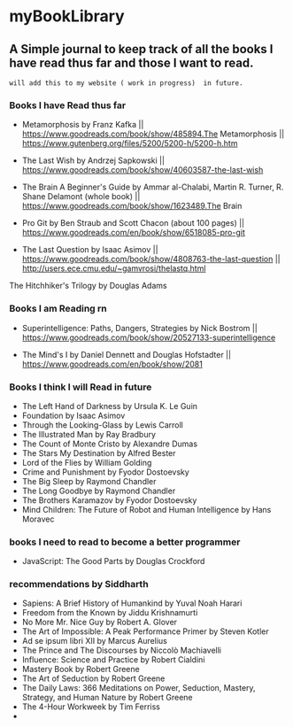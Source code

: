 # myBookLibrary
## A Simple journal to keep track of all the books I have read thus far and those I want to read.


``` 
will add this to my website ( work in progress)  in future. 
```


### Books I have Read thus far

- Metamorphosis by Franz Kafka
|| https://www.goodreads.com/book/show/485894.The Metamorphosis
|| https://www.gutenberg.org/files/5200/5200-h/5200-h.htm

- The Last Wish by Andrzej Sapkowski
|| https://www.goodreads.com/book/show/40603587-the-last-wish

- The Brain A Beginner's Guide by Ammar al-Chalabi, Martin R. Turner, R. Shane Delamont (whole book)
|| https://www.goodreads.com/book/show/1623489.The Brain

- Pro Git by Ben Straub and Scott Chacon (about 100 pages)
|| https://www.goodreads.com/en/book/show/6518085-pro-git

- The Last Question by Isaac Asimov 
|| https://www.goodreads.com/book/show/4808763-the-last-question 
|| http://users.ece.cmu.edu/~gamvrosi/thelastq.html 

The Hitchhiker's Trilogy by Douglas Adams

### Books I am Reading rn

-  Superintelligence: Paths, Dangers, Strategies by Nick Bostrom 
|| https://www.goodreads.com/book/show/20527133-superintelligence

- The Mind's I by Daniel Dennett and Douglas Hofstadter
|| https://www.goodreads.com/en/book/show/2081



### Books I think I will Read in future

- The Left Hand of Darkness by Ursula K. Le Guin
- Foundation by Isaac Asimov
- Through the Looking-Glass by Lewis Carroll
- The Illustrated Man by Ray Bradbury
- The Count of Monte Cristo by Alexandre Dumas
- The Stars My Destination by Alfred Bester 
- Lord of the Flies by William Golding
- Crime and Punishment by Fyodor Dostoevsky
- The Big Sleep by Raymond Chandler
- The Long Goodbye by Raymond Chandler
- The Brothers Karamazov by Fyodor Dostoevsky
- Mind Children: The Future of Robot and Human Intelligence by Hans Moravec

### books I need to read to become a better programmer
- JavaScript: The Good Parts by Douglas Crockford

### recommendations by Siddharth
- Sapiens: A Brief History of Humankind by Yuval Noah Harari
- Freedom from the Known by Jiddu Krishnamurti
- No More Mr. Nice Guy by Robert A. Glover
- The Art of Impossible: A Peak Performance Primer by Steven Kotler
- Ad se ipsum libri XII by Marcus Aurelius
- The Prince and The Discourses by Niccolò Machiavelli
- Influence: Science and Practice by Robert Cialdini
- Mastery Book by Robert Greene
- The Art of Seduction by Robert Greene
- The Daily Laws: 366 Meditations on Power, Seduction, Mastery, Strategy, and Human Nature by Robert Greene
- The 4-Hour Workweek by Tim Ferriss
- 

 
